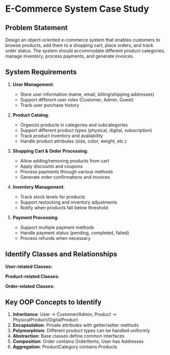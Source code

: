 # E-Commerce System Case Study

## Problem Statement
Design an object-oriented e-commerce system that enables customers to browse products, add them to a shopping cart, place orders, and track order status. The system should accommodate different product categories, manage inventory, process payments, and generate invoices.

## System Requirements
1. **User Management**:
   - Store user information (name, email, billing/shipping addresses)
   - Support different user roles (Customer, Admin, Guest)
   - Track user purchase history

2. **Product Catalog**:
   - Organize products in categories and subcategories
   - Support different product types (physical, digital, subscription)
   - Track product inventory and availability
   - Handle product attributes (size, color, weight, etc.)

3. **Shopping Cart & Order Processing**:
   - Allow adding/removing products from cart
   - Apply discounts and coupons
   - Process payments through various methods
   - Generate order confirmations and invoices

4. **Inventory Management**:
   - Track stock levels for products
   - Support restocking and inventory adjustments
   - Notify when products fall below threshold

5. **Payment Processing**:
   - Support multiple payment methods
   - Handle payment status (pending, completed, failed)
   - Process refunds when necessary

## Identify Classes and Relationships

**User-related Classes:**

**Product-related Classes:**

**Order-related Classes:**


## Key OOP Concepts to Identify

1. **Inheritance**: User → Customer/Admin, Product → PhysicalProduct/DigitalProduct
2. **Encapsulation**: Private attributes with getter/setter methods
3. **Polymorphism**: Different product types can be handled uniformly
4. **Abstraction**: Base classes define common interfaces
5. **Composition**: Order contains OrderItems, User has Addresses
6. **Aggregation**: ProductCategory contains Products
